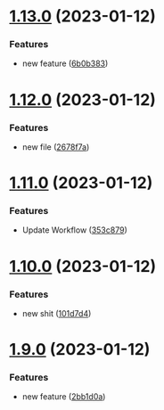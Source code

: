# [1.13.0](https://github.com/JayNg96/ReleasesFlow/compare/v1.12.0...v1.13.0) (2023-01-12)


### Features

* new feature ([6b0b383](https://github.com/JayNg96/ReleasesFlow/commit/6b0b3837efac4fc2747b3cc4ffd6bd4ddbe7a301))



# [1.12.0](https://github.com/JayNg96/ReleasesFlow/compare/v1.11.0...v1.12.0) (2023-01-12)


### Features

* new file ([2678f7a](https://github.com/JayNg96/ReleasesFlow/commit/2678f7a2b6c369882d6413b52ae25316f2ceedfc))



# [1.11.0](https://github.com/JayNg96/ReleasesFlow/compare/v1.10.0...v1.11.0) (2023-01-12)


### Features

* Update Workflow ([353c879](https://github.com/JayNg96/ReleasesFlow/commit/353c8792d29ddc6340f04ef77f6b378088a34d94))



# [1.10.0](https://github.com/JayNg96/ReleasesFlow/compare/v1.9.0...v1.10.0) (2023-01-12)


### Features

* new shit ([101d7d4](https://github.com/JayNg96/ReleasesFlow/commit/101d7d4bc78d6238bbcb6a0aa20fd42d345a9187))



# [1.9.0](https://github.com/JayNg96/ReleasesFlow/compare/v1.8.0...v1.9.0) (2023-01-12)


### Features

* new feature ([2bb1d0a](https://github.com/JayNg96/ReleasesFlow/commit/2bb1d0a632d05af5741cc261ad26179bd5e5cf48))



